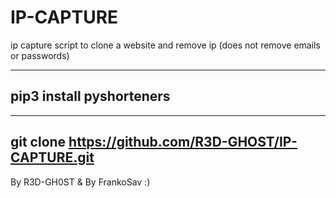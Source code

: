 # IP-CAPTURE
ip capture  script to clone a website and remove ip (does not remove emails or passwords)

--------------------------------------------------------------------
pip3 install pyshorteners
--------------------------------------------------------------------


--------------------------------------------------------------------
git clone https://github.com/R3D-GHOST/IP-CAPTURE.git
--------------------------------------------------------------------

By R3D-GH0ST & By FrankoSav
:) 
